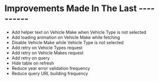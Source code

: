 # Improvements Made In The Last ----------

- Add helper text on Vehicle Make when Vehicle Type is not selected
- Add loading animation on Vehicle Make while fetching
- Disable Vehicle Make while Vehicle Type is not selected
- Add retry on Vehicle Types request
- Add retry on Vehicle Makes request
- Add retry on query
- Hide table on refresh
- Reduce year error validation frequency
- Reduce query URL building frequency